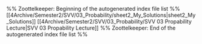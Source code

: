 %% Zoottelkeeper: Beginning of the autogenerated index file list  %%
 [[4Archive/Semester2/SVV/03_Probability/sheet2_My_Solutions|sheet2_My_Solutions]]
 [[4Archive/Semester2/SVV/03_Probability/SVV 03 Propability Lecture|SVV 03 Propability Lecture]]
%% Zoottelkeeper: End of the autogenerated index file list  %%
